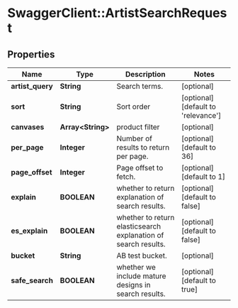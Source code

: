 # SwaggerClient::ArtistSearchRequest

## Properties
Name | Type | Description | Notes
------------ | ------------- | ------------- | -------------
**artist_query** | **String** | Search terms. | [optional] 
**sort** | **String** | Sort order | [optional] [default to &#39;relevance&#39;]
**canvases** | **Array&lt;String&gt;** | product filter | [optional] 
**per_page** | **Integer** | Number of results to return per page. | [optional] [default to 36]
**page_offset** | **Integer** | Page offset to fetch. | [optional] [default to 1]
**explain** | **BOOLEAN** | whether to return explanation of search results. | [optional] [default to false]
**es_explain** | **BOOLEAN** | whether to return elasticsearch explanation of search results. | [optional] [default to false]
**bucket** | **String** | AB test bucket. | [optional] 
**safe_search** | **BOOLEAN** | whether we include mature designs in search results. | [optional] [default to true]


